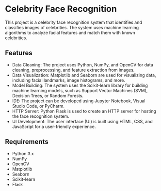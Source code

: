# Celebrity Face Recognition
 
This project is a celebrity face recognition system that identifies and classifies images of celebrities. The system uses machine learning algorithms to analyze facial features and match them with known celebrities.

## Features
* Data Cleaning: The project uses Python, NumPy, and OpenCV for data cleaning, preprocessing, and feature extraction from images.
* Data Visualization: Matplotlib and Seaborn are used for visualizing data, including facial landmarks, image histograms, and more.
* Model Building: The system uses the Scikit-learn library for building machine learning models, such as Support Vector Machines (SVM), Decision Trees, or Random Forests.
* IDE: The project can be developed using Jupyter Notebook, Visual Studio Code, or PyCharm.
* HTTP Server: Python Flask is used to create an HTTP server for hosting the face recognition system.
* UI Development: The user interface (UI) is built using HTML, CSS, and JavaScript for a user-friendly experience.
## Requirements
* Python 3.x
* NumPy
* OpenCV
* Matplotlib
* Seaborn
* Scikit-learn
* Flask
